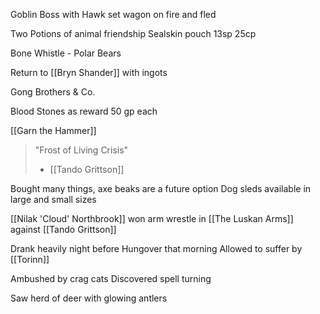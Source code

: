 

Goblin Boss with Hawk set wagon on fire and fled

Two Potions of animal friendship
Sealskin pouch
13sp 25cp

Bone Whistle - Polar Bears

Return to [[Bryn Shander]] with ingots

Gong Brothers & Co.

Blood Stones as reward
	50 gp each

[[Garn the Hammer]] 

> "Frost of Living Crisis"
> - [[Tando Grittson]]


Bought many things, axe beaks are a future option
Dog sleds available in large and small sizes


[[Nilak 'Cloud' Northbrook]] won arm wrestle in [[The Luskan Arms]] against [[Tando Grittson]]

Drank heavily night before
Hungover that morning
Allowed to suffer by [[Torinn]]

Ambushed by crag cats
Discovered spell turning

Saw herd of deer with glowing antlers


